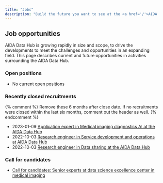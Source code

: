 ```yaml
---
title: "Jobs"
description: "Build the future you want to see at the <a href='/'>AIDA Data Hub</a>."
---
```


## Job opportunities

AIDA Data Hub is growing rapidly in size and scope, to drive the developments
to meet the challenges and opportunities in an expanding field. This page
describes current and future opportunities in activities surrounding the
AIDA Data Hub.

### Open positions

* No current open positions

### Recently closed recruitments

{% comment %}
Remove these 6 months after close date. If no recruitments were closed within 
the last six months, comment out the header as well.
{% endcomment %}
* 2023-01-09 [Application expert in Medical imaging diagnostics AI at the AIDA Data Hub](2023-01-09-application-expert/)
* 2022-10-03 [Research engineer in Service development and operations at AIDA Data Hub](2022-10-03-devops-engineer/)
* 2022-10-03 [Research engineer in Data sharing at the AIDA Data Hub](2022-10-03-data-sharing-engineer/)

### Call for candidates

* [Call for candidates: Senior experts at data science excellence center in medical imaging](senior-experts/)
